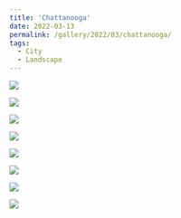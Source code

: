 ```yaml
---
title: 'Chattanooga'
date: 2022-03-13
permalink: /gallery/2022/03/chattanooga/
tags:
  - City
  - Landscape
---
```


![]({{base_path}}/images/22-03-13/DSCF4244.jpg)

![]({{base_path}}/images/22-03-13/DSCF4259.jpg)

![]({{base_path}}/images/22-03-13/DSCF4311.JPG)

![]({{base_path}}/images/22-03-13/DSCF4336.jpg)

![]({{base_path}}/images/22-03-13/DSCF4376.jpg)

![]({{base_path}}/images/22-03-13/DSCF4983.jpg)

![]({{base_path}}/images/22-03-13/DSCF5008.jpg)

![]({{base_path}}/images/22-03-13/DSCF5037.jpg)